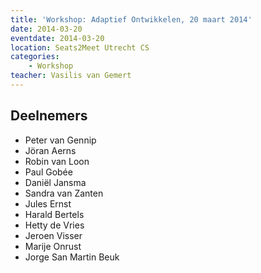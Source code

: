 ```yaml
---
title: 'Workshop: Adaptief Ontwikkelen, 20 maart 2014'
date: 2014-03-20
eventdate: 2014-03-20
location: Seats2Meet Utrecht CS
categories:
    - Workshop
teacher: Vasilis van Gemert
---
```


## Deelnemers

-   Peter van Gennip
-   Jöran Aerns
-   Robin van Loon
-   Paul Gobée
-   Daniël Jansma
-   Sandra van Zanten
-   Jules Ernst
-   Harald Bertels
-   Hetty de Vries
-   Jeroen Visser
-   Marije Onrust
-   Jorge San Martin Beuk
